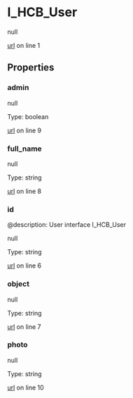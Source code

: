 # I_HCB_User

null 

[url](https://github.com/devramsean0/hcb.js/blob/7dcd236/src/api_schemas/user.ts#L1) on line 1  

## Properties
### admin

null 

Type: boolean  

[url](https://github.com/devramsean0/hcb.js/blob/7dcd236/src/api_schemas/user.ts#L9) on line 9  

### full_name

null 

Type: string  

[url](https://github.com/devramsean0/hcb.js/blob/7dcd236/src/api_schemas/user.ts#L8) on line 8  

### id
@description: User interface
 I_HCB_User 

null 

Type: string  

[url](https://github.com/devramsean0/hcb.js/blob/7dcd236/src/api_schemas/user.ts#L6) on line 6  

### object

null 

Type: string  

[url](https://github.com/devramsean0/hcb.js/blob/7dcd236/src/api_schemas/user.ts#L7) on line 7  

### photo

null 

Type: string  

[url](https://github.com/devramsean0/hcb.js/blob/7dcd236/src/api_schemas/user.ts#L10) on line 10  
